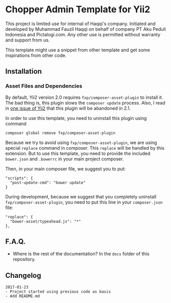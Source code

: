 Chopper Admin Template for Yii2
===============================

This project is limited use for internal of Haqqi's company. Initiated and developed by Muhammad Fauzil Haqqi on behalf of company PT Aku Peduli Indonesia and Pictalogi.com. Any other use is permitted without warranty and support from us.

This template might use a snippet from other template and get some inspirations from other code.

Installation
------------

### Asset Files and Dependencies

By default, Yii2 version 2.0 requires `fxp/composer-asset-plugin` to install it. The bad thing is, this plugin slows the `composer update` process. Also, I read in [one issue of Yii2](https://github.com/yiisoft/yii2/issues/8688) that this plugin will be abandoned in 2.1.

In order to use this template, you need to uninstall this plugin using command

```
composer global remove fxp/composer-asset-plugin

```

Because we try to avoid using `fxp/composer-asset-plugin`, we are using special `replace` command in composer. This `replace` will be handled by this extension. But to use this template, you need to provide the included `bower.json` and `.bowerrc` in your main project composer.

Then, in your main composer file, we suggest you to put:

```
"scripts": {
  "post-update-cmd": "bower update"
}
```

During development, because we suggest that you completely uninstall `fxp/composer-asset-plugin`, you need to put this line in your `composer.json` file:

```
"replace": {
  "bower-asset/typeahead.js": "*"
},
```

F.A.Q.
------

- Where is the rest of the documentation? In the `docs` folder of this repository.


Changelog
---------

```
2017-01-23
- Project started using previous code as basis
- Add README.md
```

